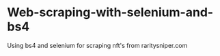 # Web-scraping-with-selenium-and-bs4
Using bs4 and selenium for scraping nft's from raritysniper.com
